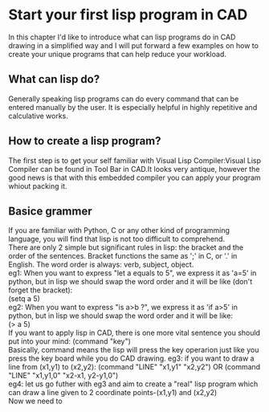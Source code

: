 
# Start your first lisp program in CAD
In this chapter I'd like to introduce what can lisp programs do in CAD drawing in a simplified way and I will put forward a few examples on how to create your unique programs that can help reduce your workload.
## What can lisp do?
Generally speaking lisp programs can do every command that can be entered manually by the user. It is especially helpful in highly repetitive and calculative works.
## How to create a lisp program?
The first step is to get your self familiar with Visual Lisp Compiler:Visual Lisp Compiler can be found in Tool Bar in CAD.It looks very antique, however the good news is that with this embedded compiler you can apply your program whiout packing it.
## Basice grammer
If you are familiar with Python, C or any other kind of programming language, you will find that lisp is not too difficult to comprehend.  
There are only 2 simple but significant rules in lisp: the bracket and the order of the sentences.  Bracket functions the same as ';' in C, or '.' in English. The word order is always: verb, subject, object.  
eg1: When you want to express "let a equals to 5", we express it as 'a=5' in python, but in lisp we should swap the word order and it will be like (don't forget the bracket):  
(setq a 5)  
eg2: When you want to express "is a>b ?", we express it as 'if a>5' in python, but in lisp we should swap the word order and it will be like:  
(> a 5)  
If you want to apply lisp in CAD, there is one more vital sentence you should put into your mind: (command "key")  
Basically, command means the lisp will press the key operarion just like you press the key board while you do CAD drawing.
eg3: if you want to draw a line from (x1,y1) to (x2,y2):
(command "LINE" "x1,y1" "x2,y2")  OR  (command "LINE"  "x1,y1,0" "x2-x1, y2-y1,0")  
eg4: let us go futher with eg3 and aim to create a "real" lisp program which can draw a line given to 2 coordinate points-(x1,y1) and (x2,y2)  
Now we need to 



